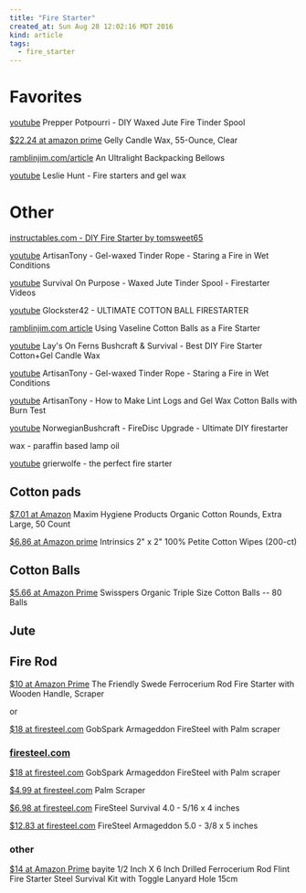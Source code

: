 ```yaml
---
title: "Fire Starter"
created_at: Sun Aug 28 12:02:16 MDT 2016
kind: article
tags:
  - fire_starter
---
```


# Favorites

<a href="https://www.youtube.com/watch?v=4000E1vC0xo" target="_blank">youtube</a>
Prepper Potpourri - DIY Waxed Jute Fire Tinder Spool

<a href="https://www.amazon.com/Gelly-Candle-Wax-55-Ounce-Clear/dp/B0018BUH1M" target="_blank">$22.24 at amazon prime</a>
Gelly Candle Wax, 55-Ounce, Clear

<a href="http://www.ramblinjim.com/articles/an-ultralight-backpacking-bellows/" target="_blank">ramblinjim.com/article</a>
An Ultralight Backpacking Bellows

<a href="https://www.youtube.com/watch?v=l9GHfF2Zlyo" target="_blank">youtube</a>
Leslie Hunt - Fire starters and gel wax

# Other

<a href="http://www.instructables.com/id/DIY-Fire-Starter/" target="_blank">instructables.com - DIY Fire Starter by tomsweet65</a>

<a href="https://www.youtube.com/watch?v=pqZm8VrTx6k" target="_blank">youtube</a>
ArtisanTony - Gel-waxed Tinder Rope - Staring a Fire in Wet Conditions

<a href="https://www.youtube.com/watch?v=oswiNebd0q4" target="_blank">youtube</a>
Survival On Purpose - Waxed Jute Tinder Spool - Firestarter Videos

<a href="https://www.youtube.com/watch?v=UARyRi0qJl4" target="_blank">youtube</a>
Glockster42 - ULTIMATE COTTON BALL FIRESTARTER

<a href="http://www.ramblinjim.com/articles/using-vaseline-cotton-balls-as-a-fire-starter/" target="_blank">ramblinjim.com article</a>
Using Vaseline Cotton Balls as a Fire Starter

<a href="https://www.youtube.com/watch?v=7FDse-TowpA" target="_blank">youtube</a>
Lay's On Ferns Bushcraft & Survival - Best DIY Fire Starter Cotton+Gel Candle Wax

<a href="https://www.youtube.com/watch?v=pqZm8VrTx6k" target="_blank">youtube</a>
ArtisanTony - Gel-waxed Tinder Rope - Staring a Fire in Wet Conditions

<a href="https://www.youtube.com/watch?v=WG97OHxHmOg" target="_blank">youtube</a>
ArtisanTony - How to Make Lint Logs and Gel Wax Cotton Balls with Burn Test


<a href="https://www.youtube.com/watch?v=Xj3FDeZZVjQ" target="_blank">youtube</a>
NorwegianBushcraft - FireDisc Upgrade - Ultimate DIY firestarter

wax -
paraffin based lamp oil


<a href="https://www.youtube.com/watch?v=c_GI51vc-Bc" target="_blank">youtube</a>
grierwolfe - the perfect fire starter

## Cotton pads

<a href="https://www.amazon.com/Maxim-Hygiene-Products-Organic-Cotton/dp/B00H3KNN8G" target="_blank">$7.01 at Amazon</a>
Maxim Hygiene Products Organic Cotton Rounds, Extra Large, 50 Count 


<a href="https://www.amazon.com/Intrinsics-Petite-Cotton-Wipes-200-ct/dp/B003O4IZ9C" target="_blank">$6.86 at Amazon prime</a>
Intrinsics 2" x 2" 100% Petite Cotton Wipes (200-ct)

## Cotton Balls

<a href="https://www.amazon.com/Swisspers-Organic-Triple-Cotton-Balls/dp/B00E8T2X36" target="_blank">$5.66 at Amazon Prime</a>
Swisspers Organic Triple Size Cotton Balls -- 80 Balls

## Jute

## Fire Rod

<a href="https://www.amazon.com/Friendly-Swede-Ferrocerium-Starter-Emergency/dp/B01I37D73I" target="_blank">$10 at Amazon Prime</a>
The Friendly Swede Ferrocerium Rod Fire Starter with Wooden Handle, Scraper

or

<a href="http://firesteel.com/gobspark-armageddon-firesteel/" target="_blank">$18 at firesteel.com</a>
GobSpark Armageddon FireSteel with Palm scraper

### <a href="http://firesteel.com/" target="_blank">firesteel.com</a>

<a href="http://firesteel.com/gobspark-armageddon-firesteel/" target="_blank">$18 at firesteel.com</a>
GobSpark Armageddon FireSteel with Palm scraper

<a href="http://firesteel.com/palm-scraper/" target="_blank">$4.99 at firesteel.com</a>
Palm Scraper


<a href="http://firesteel.com/firesteel-survival" target="_blank">$6.98 at firesteel.com</a>
FireSteel Survival 4.0 - 5/16 x 4 inches

<a href="http://firesteel.com/firesteel-armageddon-5-0/" target="_blank">$12.83 at firesteel.com</a>
FireSteel Armageddon 5.0 - 3/8 x 5 inches

### other

<a href="https://www.amazon.com/bayite-Drilled-Ferrocerium-Starter-Survival/dp/B00S6F4RDC" target="_blank">$14 at Amazon Prime</a>
bayite 1/2 Inch X 6 Inch Drilled Ferrocerium Rod Flint Fire Starter Steel Survival Kit with Toggle Lanyard Hole 15cm 

<!--
html boilerplate
<a href="" target="_blank"></a>
<a name=""></a>
<img src="" width="400px">
<ul>
  <li></li>
</ul>
<pre>
</pre>
<pre><code>
</code></pre>
-->

